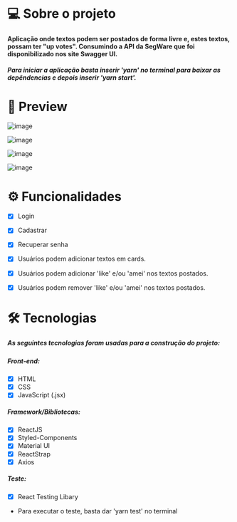 # 💻 Sobre o projeto
#### Aplicação onde textos podem ser postados de forma livre e, estes textos, possam ter "up votes". Consumindo a API da SegWare que foi disponibilizado nos site Swagger UI.
##### Para iniciar a aplicação basta inserir 'yarn' no terminal para baixar as depêndencias e depois inserir 'yarn start'.

 # 🎥 Preview
![image](https://user-images.githubusercontent.com/75040066/122695600-3928fb80-d217-11eb-8911-01274c57b321.png)

![image](https://user-images.githubusercontent.com/75040066/122695615-46de8100-d217-11eb-923f-a85fc08f8b57.png)

![image](https://user-images.githubusercontent.com/75040066/122695623-4fcf5280-d217-11eb-8b0d-7c03c1f64f28.png)

![image](https://user-images.githubusercontent.com/75040066/123358764-6987d700-d542-11eb-82cf-f4bde1ceb86e.png)


# ⚙ Funcionalidades
- [x] Login

- [x] Cadastrar

- [x] Recuperar senha

- [x] Usuários podem adicionar textos em cards.

- [x] Usuários podem adicionar 'like' e/ou 'amei' nos textos postados.

- [x] Usuários podem remover 'like' e/ou 'amei' nos textos postados.

# 🛠 Tecnologias
##### As seguintes tecnologias foram usadas para a construção do projeto:
##### Front-end:
- [x] HTML
- [x] CSS
- [x] JavaScript (.jsx)

##### Framework/Bibliotecas:
- [x] ReactJS
- [x] Styled-Components 
- [x] Material UI
- [x] ReactStrap
- [x] Axios 

##### Teste:
- [x] React Testing Libary
- Para executar o teste, basta dar 'yarn test' no terminal
